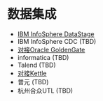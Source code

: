 <!-- ex_nonav -->

# 数据集成

* [IBM InfoSphere DataStage](Using_IBM_InfoSphere_DataStage_with_FusionInsight.md)
* IBM InfoSphere CDC (TBD)
* [对接Oracle GoldenGate](Using_Oracle_GoldenGate_with_FusionInsight.md)
* informatica (TBD)
* Talend (TBD)
* [对接Kettle](Using_Kettle_with_FusionInsight.md)
* 普元 (TBD)
* 杭州合众UTL (TBD)
